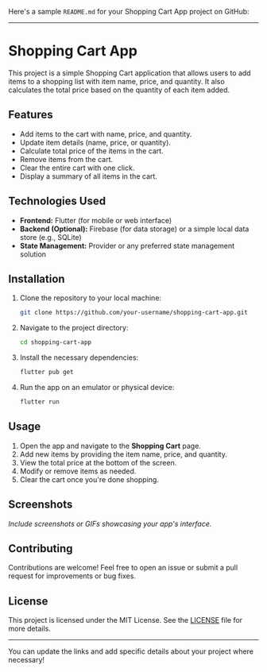 Here's a sample `README.md` for your Shopping Cart App project on GitHub:

---

# Shopping Cart App

This project is a simple Shopping Cart application that allows users to add items to a shopping list with item name, price, and quantity. It also calculates the total price based on the quantity of each item added.

## Features

- Add items to the cart with name, price, and quantity.
- Update item details (name, price, or quantity).
- Calculate total price of the items in the cart.
- Remove items from the cart.
- Clear the entire cart with one click.
- Display a summary of all items in the cart.

## Technologies Used

- **Frontend:** Flutter (for mobile or web interface)
- **Backend (Optional):** Firebase (for data storage) or a simple local data store (e.g., SQLite)
- **State Management:** Provider or any preferred state management solution

## Installation

1. Clone the repository to your local machine:

   ```bash
   git clone https://github.com/your-username/shopping-cart-app.git
   ```

2. Navigate to the project directory:

   ```bash
   cd shopping-cart-app
   ```

3. Install the necessary dependencies:

   ```bash
   flutter pub get
   ```

4. Run the app on an emulator or physical device:

   ```bash
   flutter run
   ```

## Usage

1. Open the app and navigate to the **Shopping Cart** page.
2. Add new items by providing the item name, price, and quantity.
3. View the total price at the bottom of the screen.
4. Modify or remove items as needed.
5. Clear the cart once you're done shopping.

## Screenshots

_Include screenshots or GIFs showcasing your app's interface._

## Contributing

Contributions are welcome! Feel free to open an issue or submit a pull request for improvements or bug fixes.

## License

This project is licensed under the MIT License. See the [LICENSE](LICENSE) file for more details.

---

You can update the links and add specific details about your project where necessary!

